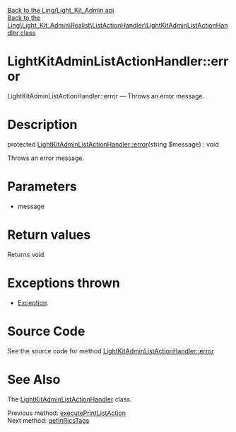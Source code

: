 [Back to the Ling/Light_Kit_Admin api](https://github.com/lingtalfi/Light_Kit_Admin/blob/master/doc/api/Ling/Light_Kit_Admin.md)<br>
[Back to the Ling\Light_Kit_Admin\Realist\ListActionHandler\LightKitAdminListActionHandler class](https://github.com/lingtalfi/Light_Kit_Admin/blob/master/doc/api/Ling/Light_Kit_Admin/Realist/ListActionHandler/LightKitAdminListActionHandler.md)


LightKitAdminListActionHandler::error
================



LightKitAdminListActionHandler::error — Throws an error message.




Description
================


protected [LightKitAdminListActionHandler::error](https://github.com/lingtalfi/Light_Kit_Admin/blob/master/doc/api/Ling/Light_Kit_Admin/Realist/ListActionHandler/LightKitAdminListActionHandler/error.md)(string $message) : void




Throws an error message.




Parameters
================


- message

    


Return values
================

Returns void.


Exceptions thrown
================

- [Exception](http://php.net/manual/en/class.exception.php).&nbsp;







Source Code
===========
See the source code for method [LightKitAdminListActionHandler::error](https://github.com/lingtalfi/Light_Kit_Admin/blob/master/Realist/ListActionHandler/LightKitAdminListActionHandler.php#L362-L365)


See Also
================

The [LightKitAdminListActionHandler](https://github.com/lingtalfi/Light_Kit_Admin/blob/master/doc/api/Ling/Light_Kit_Admin/Realist/ListActionHandler/LightKitAdminListActionHandler.md) class.

Previous method: [executePrintListAction](https://github.com/lingtalfi/Light_Kit_Admin/blob/master/doc/api/Ling/Light_Kit_Admin/Realist/ListActionHandler/LightKitAdminListActionHandler/executePrintListAction.md)<br>Next method: [getInRicsTags](https://github.com/lingtalfi/Light_Kit_Admin/blob/master/doc/api/Ling/Light_Kit_Admin/Realist/ListActionHandler/LightKitAdminListActionHandler/getInRicsTags.md)<br>


